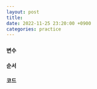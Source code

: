 ```yaml
---
layout: post
title: 
date: 2022-11-25 23:20:00 +0900
categories: practice
---
```

###     
    
    
#### 변수    
    
    
#### 순서    

#### 코드

